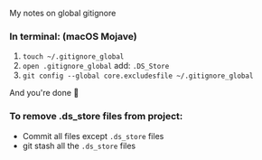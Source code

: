 My notes on global gitignore <!--more-->
### In terminal: (macOS Mojave)

1. `touch ~/.gitignore_global`
2. `open .gitignore_global` add: `.DS_Store`
3. `git config --global core.excludesfile ~/.gitignore_global`


And you're done 🎉

### To remove .ds_store files from project:
- Commit all files except `.ds_store`  files
- git stash all the `.ds_store`  files
